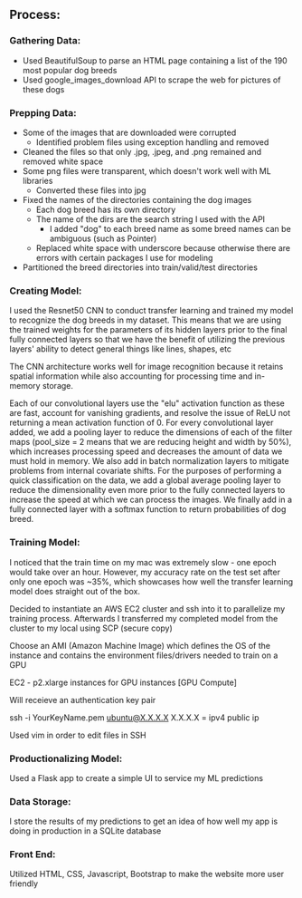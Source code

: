 ## Process:

### Gathering Data:
- Used BeautifulSoup to parse an HTML page containing a list of the 190 most popular dog breeds
- Used google_images_download API to scrape the web for pictures of these dogs

### Prepping Data:
- Some of the images that are downloaded were corrupted
    - Identified problem files using exception handling and removed
- Cleaned the files so that only .jpg, .jpeg, and .png remained and removed white space
- Some png files were transparent, which doesn't work well with ML libraries
    - Converted these files into jpg
- Fixed the names of the directories containing the dog images
    - Each dog breed has its own directory
    - The name of the dirs are the search string I used with the API
        - I added "dog" to each breed name as some breed names can be ambiguous (such as Pointer)
    - Replaced white space with underscore because otherwise there are errors with certain packages I use for modeling
- Partitioned the breed directories into train/valid/test directories

### Creating Model:
I used the Resnet50 CNN to conduct transfer learning and trained my model to recognize the dog breeds in my dataset. This means that we are using the trained weights for the parameters of its hidden layers prior to the final fully connected layers so that we have the benefit of utilizing the previous layers' ability to detect general things like lines, shapes, etc

The CNN architecture works well for image recognition because it retains spatial information while also accounting for processing time and in-memory storage.

Each of our convolutional layers use the "elu" activation function as these are fast, account for vanishing gradients, and resolve the issue of ReLU not returning a mean activation function of 0. For every convolutional layer added, we add a pooling layer to reduce the dimensions of each of the filter maps (pool_size = 2 means that we are reducing height and width by 50%), which increases processing speed and decreases the amount of data we must hold in memory. We also add in batch normalization layers to mitigate problems from internal covariate shifts. For the purposes of performing a quick classification on the data, we add a global average pooling layer to reduce the dimensionality even more prior to the fully connected layers to increase the speed at which we can process the images. We finally add in a fully connected layer with a softmax function to return probabilities of dog breed.

### Training Model:
I noticed that the train time on my mac was extremely slow - one epoch would take over an hour.
However, my accuracy rate on the test set after only one epoch was ~35%, which showcases how well the transfer learning model does straight out of the box.

Decided to instantiate an AWS EC2 cluster and ssh into it to parallelize my training process.
Afterwards I transferred my completed model from the cluster to my local using SCP (secure copy)

Choose an AMI (Amazon Machine Image) which defines the OS of the instance and contains the environment files/drivers needed to train on a GPU

EC2 - p2.xlarge instances for GPU instances [GPU Compute]

Will receieve an authentication key pair

ssh -i YourKeyName.pem ubuntu@X.X.X.X
X.X.X.X = ipv4 public ip

Used vim in order to edit files in SSH

### Productionalizing Model:
Used a Flask app to create a simple UI to service my ML predictions

### Data Storage:
I store the results of my predictions to get an idea of how well my app is doing in production in a SQLite database

### Front End:
Utilized HTML, CSS, Javascript, Bootstrap to make the website more user friendly

